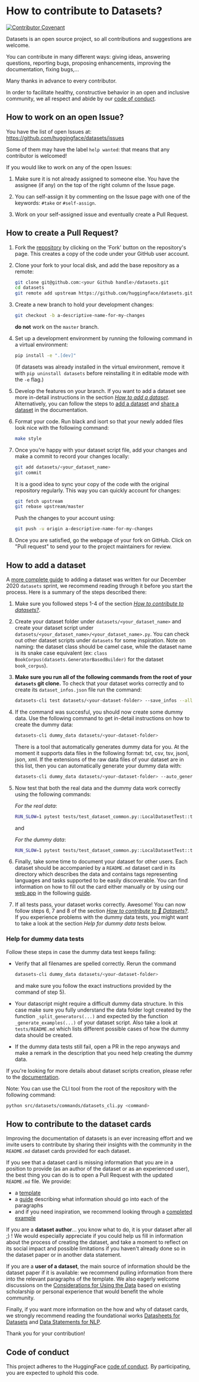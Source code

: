 # How to contribute to Datasets?
[![Contributor Covenant](https://img.shields.io/badge/Contributor%20Covenant-2.0-4baaaa.svg)](CODE_OF_CONDUCT.md)

Datasets is an open source project, so all contributions and suggestions are welcome.

You can contribute in many different ways: giving ideas, answering questions, reporting bugs, proposing enhancements, 
improving the documentation, fixing bugs,...

Many thanks in advance to every contributor.

In order to facilitate healthy, constructive behavior in an open and inclusive community, we all respect and abide by 
our [code of conduct](CODE_OF_CONDUCT.md).

## How to work on an open Issue?
You have the list of open Issues at: https://github.com/huggingface/datasets/issues

Some of them may have the label `help wanted`: that means that any contributor is welcomed!

If you would like to work on any of the open Issues:

1. Make sure it is not already assigned to someone else. You have the assignee (if any) on the top of the right column of the Issue page.

2. You can self-assign it by commenting on the Issue page with one of the keywords: `#take` or `#self-assign`.

3. Work on your self-assigned issue and eventually create a Pull Request.

## How to create a Pull Request?
1. Fork the [repository](https://github.com/huggingface/datasets) by clicking on the 'Fork' button on the repository's page. This creates a copy of the code under your GitHub user account.

2. Clone your fork to your local disk, and add the base repository as a remote:

	```bash
	git clone git@github.com:<your Github handle>/datasets.git
	cd datasets
	git remote add upstream https://github.com/huggingface/datasets.git
	```

3. Create a new branch to hold your development changes:

	```bash
	git checkout -b a-descriptive-name-for-my-changes
	```

	**do not** work on the `master` branch.

4. Set up a development environment by running the following command in a virtual environment:

	```bash
	pip install -e ".[dev]"
	```

   (If datasets was already installed in the virtual environment, remove
   it with `pip uninstall datasets` before reinstalling it in editable
   mode with the `-e` flag.)

5. Develop the features on your branch. If you want to add a dataset see more in-detail instructions in the section [*How to add a dataset*](#how-to-add-a-dataset). Alternatively, you can follow the steps to [add a dataset](https://huggingface.co/docs/datasets/add_dataset.html) and [share a dataset](https://huggingface.co/docs/datasets/share_dataset.html) in the documentation.

6. Format your code. Run black and isort so that your newly added files look nice with the following command:

	```bash
	make style
	```

7. Once you're happy with your dataset script file, add your changes and make a commit to record your changes locally:

	```bash
	git add datasets/<your_dataset_name>
	git commit
	```

	It is a good idea to sync your copy of the code with the original
	repository regularly. This way you can quickly account for changes:

	```bash
	git fetch upstream
	git rebase upstream/master
    ```

   Push the changes to your account using:

   ```bash
   git push -u origin a-descriptive-name-for-my-changes
   ```

8. Once you are satisfied, go the webpage of your fork on GitHub. Click on "Pull request" to send your to the project maintainers for review.

## How to add a dataset

A [more complete guide](https://github.com/huggingface/datasets/blob/master/ADD_NEW_DATASET.md) to adding a dataset was written for our December 2020 `datasets` sprint, we recommend reading through it before you start the process. Here is a summary of the steps described there:

1. Make sure you followed steps 1-4 of the section [*How to contribute to datasets?*](#how-to-contribute-to-datasets).

2. Create your dataset folder under `datasets/<your_dataset_name>` and create your dataset script under `datasets/<your_dataset_name>/<your_dataset_name>.py`. You can check out other dataset scripts under `datasets` for some inspiration. Note on naming: the dataset class should be camel case, while the dataset name is its snake case equivalent (ex: `class BookCorpus(datasets.GeneratorBasedBuilder)` for the dataset `book_corpus`).

3. **Make sure you run all of the following commands from the root of your `datasets` git clone.** To check that your dataset works correctly and to create its `dataset_infos.json` file run the command:

	```bash
	datasets-cli test datasets/<your-dataset-folder> --save_infos --all_configs
	```

4. If the command was succesful, you should now create some dummy data. Use the following command to get in-detail instructions on how to create the dummy data:

	```bash
	datasets-cli dummy_data datasets/<your-dataset-folder>
	```

	There is a tool that automatically generates dummy data for you. At the moment it supports data files in the following format: txt, csv, tsv, jsonl, json, xml.
	If the extensions of the raw data files of your dataset are in this list, then you can automatically generate your dummy data with:

	```bash
	datasets-cli dummy_data datasets/<your-dataset-folder> --auto_generate
	```

5. Now test that both the real data and the dummy data work correctly using the following commands:

	*For the real data*:
	```bash
	RUN_SLOW=1 pytest tests/test_dataset_common.py::LocalDatasetTest::test_load_real_dataset_<your-dataset-name>
	```
	and

	*For the dummy data*:
	```bash
	RUN_SLOW=1 pytest tests/test_dataset_common.py::LocalDatasetTest::test_load_dataset_all_configs_<your-dataset-name>
	```

6. Finally, take some time to document your dataset for other users. Each dataset should be accompanied by a `README.md` dataset card in its directory which describes the data and contains tags representing languages and tasks supported to be easily discoverable. You can find information on how to fill out the card either manually or by using our [web app](https://huggingface.co/datasets/card-creator/) in the following [guide](https://github.com/huggingface/datasets/blob/master/templates/README_guide.md).

7. If all tests pass, your dataset works correctly. Awesome! You can now follow steps 6, 7 and 8 of the section [*How to contribute to 🤗 Datasets?*](#how-to-contribute-to-Datasets). If you experience problems with the dummy data tests, you might want to take a look at the section *Help for dummy data tests* below.



### Help for dummy data tests

Follow these steps in case the dummy data test keeps failing:

- Verify that all filenames are spelled correctly. Rerun the command
	```bash
	datasets-cli dummy_data datasets/<your-dataset-folder>
	```
	and make sure you follow the exact instructions provided by the command of step 5).

- Your datascript might require a difficult dummy data structure. In this case make sure you fully understand the data folder logit created by the function `_split_generators(...)` and expected by the function `_generate_examples(...)` of your dataset script. Also take a look at `tests/README.md` which lists different possible cases of how the dummy data should be created.

- If the dummy data tests still fail, open a PR in the repo anyways and make a remark in the description that you need help creating the dummy data.

If you're looking for more details about dataset scripts creation, please refer to the [documentation](https://huggingface.co/docs/datasets/master/dataset_script).

Note: You can use the CLI tool from the root of the repository with the following command:
```bash
python src/datasets/commands/datasets_cli.py <command>
```

## How to contribute to the dataset cards

Improving the documentation of datasets is an ever increasing effort and we invite users to contribute by sharing their insights with the community in the `README.md` dataset cards provided for each dataset.

If you see that a dataset card is missing information that you are in a position to provide (as an author of the dataset or as an experienced user), the best thing you can do is to open a Pull Request with the updated `README.md` file. We provide:
- a [template](https://github.com/huggingface/datasets/blob/master/templates/README.md)
- a [guide](https://github.com/huggingface/datasets/blob/master/templates/README_guide.md) describing what information should go into each of the paragraphs
- and if you need inspiration, we recommend looking through a [completed example](https://github.com/huggingface/datasets/blob/master/datasets/eli5/README.md)

If you are a **dataset author**... you know what to do, it is your dataset after all ;) ! We would especially appreciate if you could help us fill in information about the process of creating the dataset, and take a moment to reflect on its social impact and possible limitations if you haven't already done so in the dataset paper or in another data statement.

If you are a **user of a dataset**, the main source of information should be the dataset paper if it is available: we recommend pulling information from there into the relevant paragraphs of the template. We also eagerly welcome discussions on the [Considerations for Using the Data](https://github.com/huggingface/datasets/blob/master/templates/README_guide.md#considerations-for-using-the-data) based on existing scholarship or personal experience that would benefit the whole community.

Finally, if you want more information on the how and why of dataset cards, we strongly recommend reading the foundational works [Datasheets for Datasets](https://arxiv.org/abs/1803.09010) and [Data Statements for NLP](https://www.aclweb.org/anthology/Q18-1041/).

Thank you for your contribution!

## Code of conduct

This project adheres to the HuggingFace [code of conduct](CODE_OF_CONDUCT.md). 
By participating, you are expected to uphold this code.
